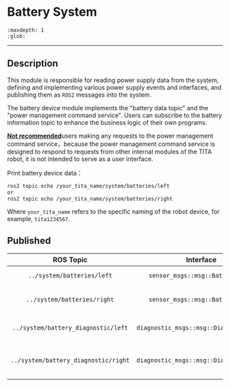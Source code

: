 # Battery System

```{toctree}
:maxdepth: 1
:glob:
```

------
## Description
This module is responsible for reading power supply data from the system, defining and implementing various power supply events and interfaces, and publishing them as `ROS2` messages into the system.

The battery device module implements the "battery data topic" and the "power management command service". Users can subscribe to the battery information topic to enhance the business logic of their own programs.


<u>**Not recommended**</u>users making any requests to the power management command service，because the power management command service is designed to respond to requests from other internal modules of the TITA robot, it is not intended to serve as a user interface.

Print battery device data：
``` bash
ros2 topic echo /your_tita_name/system/batteries/left
or
ros2 topic echo /your_tita_name/system/batteries/right
```

Where `your_tita_name` refers to the specific naming of the robot device, for example, `tita1234567`.


## Published

| ROS Topic |       Interface        | Frame ID | Description |
| :-------: | :--------------------: | :------: | :---------: |
| `../system/batteries/left`  | `sensor_msgs::msg::BatteryState` |  left_battery_info  |  left battery data 5Hz  |
| `../system/batteries/right`  | `sensor_msgs::msg::BatteryState` |  right_battery_info  |  right battery data 5Hz |
| `../system/battery_diagnostic/left`  | `diagnostic_msgs::msg::DiagnosticArray` |  left_battery_diagnostic_info  |  left battery diagnostic data 5Hz |
| `../system/battery_diagnostic/right`  | `diagnostic_msgs::msg::DiagnosticArray` |  right_battery_diagnostic_info  |  right battery diagnostic data 5hz |




